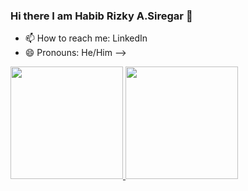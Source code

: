 ### Hi there I am Habib Rizky A.Siregar 👋

- 📫 How to reach me: LinkedIn
- 😄 Pronouns: He/Him
-->



<p align="left">
<a href="https://github.com/zanuarts">
  <img height="180em" src="https://github-readme-stats-eight-theta.vercel.app/api?username=rizkysiregar&show_icons=true&theme=dark&include_all_commits=true&count_private=true"/>
  <img height="180em" src="https://github-readme-stats-eight-theta.vercel.app/api/top-langs/?username=rizkysiregar&layout=compact&langs_count=8&theme=dark&hide=jupyter%20notebook,html,css"/>
</a>
</p>
